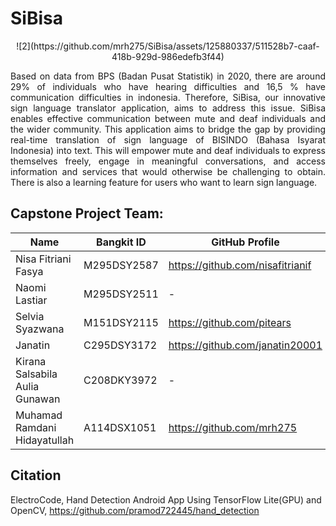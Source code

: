 # SiBisa
<p align="center">
![2](https://github.com/mrh275/SiBisa/assets/125880337/511528b7-caaf-418b-929d-986edefb3f44)
</p>

<p align="justify">
Based on data from BPS (Badan Pusat Statistik) in 2020, there are around 29% of individuals who have hearing difficulties and 16,5 %  have communication difficulties in indonesia. Therefore, SiBisa, our innovative sign language translator application, aims to address this issue. SiBisa enables effective communication between mute and deaf individuals and the wider community. This application aims to bridge the gap by providing real-time translation of sign language of  BISINDO (Bahasa Isyarat Indonesia) into text. This will empower mute and deaf individuals to express themselves freely, engage in meaningful conversations, and access information and services that would otherwise be challenging to obtain. There is also a learning feature for users who want to learn sign language.
</p>


## Capstone Project Team:
| Name  | Bangkit ID | GitHub Profile |
| ------------- | ------------- | ------------- |
| Nisa Fitriani Fasya | M295DSY2587   | https://github.com/nisafitrianif |
| Naomi Lastiar | M295DSY2511  | - |
| Selvia Syazwana | M151DSY2115  | https://github.com/pitears |
| Janatin | C295DSY3172  | https://github.com/janatin20001 |
| Kirana Salsabila Aulia Gunawan | C208DKY3972  | - |
| Muhamad Ramdani Hidayatullah | A114DSX1051 | https://github.com/mrh275 |

## Citation
ElectroCode, Hand Detection Android App Using TensorFlow Lite(GPU) and OpenCV, https://github.com/pramod722445/hand_detection
